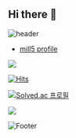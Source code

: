 ## Hi there 👋
![header](https://capsule-render.vercel.app/api?type=waving&color=FEB7B7&height=150&section=header)

- [mill5 profile]([https://github.com/onealog](https://github.com/mill-5))

<img src="https://img.shields.io/badge/mill5-ffca28?style=flat-square&logo=4chan&logoColor=fffff"/>


[![Hits](https://hits.seeyoufarm.com/api/count/incr/badge.svg?url=https%3A%2F%2Fgithub.com%2Fmill-5&count_bg=%23000000&title_bg=%23000000&icon=github.svg&icon_color=%23FFFFFF&title=hits&edge_flat=true)](https://hits.seeyoufarm.com)


[![Solved.ac
프로필](http://mazassumnida.wtf/api/mini/generate_badge?boj=sympathy0513)](https://solved.ac/sympathy0513)

 <img src="http://mazandi.herokuapp.com/api?handle={sympathy0513}&theme=warm"/>



![Footer](https://capsule-render.vercel.app/api?type=waving&color=FEB7B7&height=170&section=footer)
